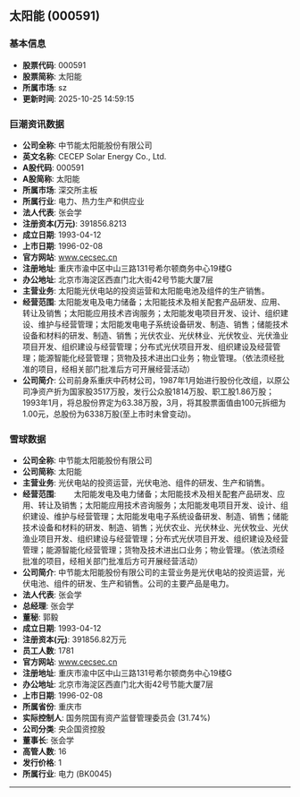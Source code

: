 ## 太阳能 (000591)

### 基本信息

- **股票代码**: 000591
- **股票简称**: 太阳能
- **所属市场**: sz
- **更新时间**: 2025-10-25 14:59:15

### 巨潮资讯数据

- **公司全称**: 中节能太阳能股份有限公司
- **英文名称**: CECEP Solar Energy Co., Ltd.
- **A股代码**: 000591
- **A股简称**: 太阳能
- **所属市场**: 深交所主板
- **所属行业**: 电力、热力生产和供应业
- **法人代表**: 张会学
- **注册资本(万元)**: 391856.8213
- **成立日期**: 1993-04-12
- **上市日期**: 1996-02-08
- **官方网站**: www.cecsec.cn
- **注册地址**: 重庆市渝中区中山三路131号希尔顿商务中心19楼G
- **办公地址**: 北京市海淀区西直门北大街42号节能大厦7层
- **主营业务**: 太阳能光伏电站的投资运营和太阳能电池及组件的生产销售。
- **经营范围**: 太阳能发电及电力储备；太阳能技术及相关配套产品研发、应用、转让及销售；太阳能应用技术咨询服务；太阳能发电项目开发、设计、组织建设、维护与经营管理；太阳能发电电子系统设备研发、制造、销售；储能技术设备和材料的研发、制造、销售；光伏农业、光伏林业、光伏牧业、光伏渔业项目开发、组织建设与经营管理；分布式光伏项目开发、组织建设及经营管理；能源智能化经营管理；货物及技术进出口业务；物业管理。（依法须经批准的项目，经相关部门批准后方可开展经营活动）
- **公司简介**: 公司前身系重庆中药材公司，1987年1月始进行股份化改组，以原公司净资产折为国家股3517万股，发行公众股1814万股、职工股1.86万股；1993年1月，将总股份界定为63.38万股，3月，将其股票面值由100元拆细为1.00元，总股份为6338万股(至上市时未曾变动)。

### 雪球数据

- **公司全称**: 中节能太阳能股份有限公司
- **公司简称**: 太阳能
- **主营业务**: 光伏电站的投资运营，光伏电池、组件的研发、生产和销售。
- **经营范围**: 　　太阳能发电及电力储备；太阳能技术及相关配套产品研发、应用、转让及销售；太阳能应用技术咨询服务；太阳能发电项目开发、设计、组织建设、维护与经营管理；太阳能发电电子系统设备研发、制造、销售；储能技术设备和材料的研发、制造、销售；光伏农业、光伏林业、光伏牧业、光伏渔业项目开发、组织建设与经营管理；分布式光伏项目开发、组织建设及经营管理；能源智能化经营管理；货物及技术进出口业务；物业管理。（依法须经批准的项目，经相关部门批准后方可开展经营活动）
- **公司简介**: 中节能太阳能股份有限公司的主营业务是光伏电站的投资运营，光伏电池、组件的研发、生产和销售。公司的主要产品是电力。
- **法人代表**: 张会学
- **总经理**: 张会学
- **董秘**: 郭毅
- **成立日期**: 1993-04-12
- **注册资本(元)**: 391856.82万元
- **员工人数**: 1781
- **官方网站**: www.cecsec.cn
- **注册地址**: 重庆市渝中区中山三路131号希尔顿商务中心19楼G
- **办公地址**: 北京市海淀区西直门北大街42号节能大厦7层
- **上市日期**: 1996-02-08
- **所属省份**: 重庆市
- **实际控制人**: 国务院国有资产监督管理委员会 (31.74%)
- **公司分类**: 央企国资控股
- **董事长**: 张会学
- **高管人数**: 16
- **发行价格**: 1
- **所属行业**: 电力 (BK0045)

---